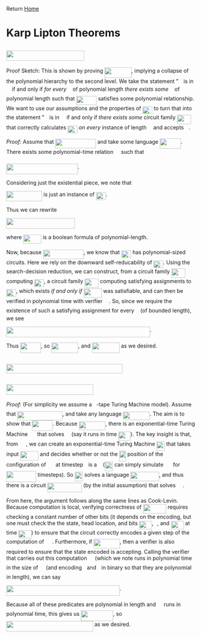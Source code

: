Return [Home](https://matthewkatzman.github.io/notes/notes.html)

# Karp Lipton Theorems

## <img src="/notes/background/tex/e2ea0a62148bc5b64200834dcce2b02d.svg?invert_in_darkmode&sanitize=true" align="middle" width="206.683719pt" height="27.72066330000001pt"/>

Proof Sketch: This is shown by proving <img src="/notes/background/tex/2a53b91f9bbf45303c8c24add3e45e2a.svg?invert_in_darkmode&sanitize=true" align="middle" width="71.40604679999998pt" height="27.72066330000001pt"/>, implying a collapse of the polynomial hierarchy to the second level.  We take the statement "<img src="/notes/background/tex/332cc365a4987aacce0ead01b8bdcc0b.svg?invert_in_darkmode&sanitize=true" align="middle" width="9.39498779999999pt" height="14.15524440000002pt"/> is in <img src="/notes/background/tex/ddcb483302ed36a59286424aa5e0be17.svg?invert_in_darkmode&sanitize=true" align="middle" width="11.18724254999999pt" height="22.465723500000017pt"/> if and only if *for every* <img src="/notes/background/tex/deceeaf6940a8c7a5a02373728002b0f.svg?invert_in_darkmode&sanitize=true" align="middle" width="8.649225749999989pt" height="14.15524440000002pt"/> of polynomial length *there exists some* <img src="/notes/background/tex/f93ce33e511096ed626b4719d50f17d2.svg?invert_in_darkmode&sanitize=true" align="middle" width="8.367621899999993pt" height="14.15524440000002pt"/> of polynomial length such that <img src="/notes/background/tex/a35d9ea85439dede6d90c9f53db8be8c.svg?invert_in_darkmode&sanitize=true" align="middle" width="53.80901294999998pt" height="24.65753399999998pt"/> satisfies some polynomial relationship.  We want to use our assumptions and the properties of <img src="/notes/background/tex/95d4aeb7638140fd70ba48c1d0a76c2d.svg?invert_in_darkmode&sanitize=true" align="middle" width="25.890204449999988pt" height="20.09134050000002pt"/> to turn that into the statement "<img src="/notes/background/tex/332cc365a4987aacce0ead01b8bdcc0b.svg?invert_in_darkmode&sanitize=true" align="middle" width="9.39498779999999pt" height="14.15524440000002pt"/> is in <img src="/notes/background/tex/ddcb483302ed36a59286424aa5e0be17.svg?invert_in_darkmode&sanitize=true" align="middle" width="11.18724254999999pt" height="22.465723500000017pt"/> if and only if *there exists some* circuit family <img src="/notes/background/tex/472992d46a71981edd1dea7c131bd026.svg?invert_in_darkmode&sanitize=true" align="middle" width="37.135200299999994pt" height="24.65753399999998pt"/> that correctly calculates <img src="/notes/background/tex/95d4aeb7638140fd70ba48c1d0a76c2d.svg?invert_in_darkmode&sanitize=true" align="middle" width="25.890204449999988pt" height="20.09134050000002pt"/> *on every* instance of length <img src="/notes/background/tex/55a049b8f161ae7cfeb0197d75aff967.svg?invert_in_darkmode&sanitize=true" align="middle" width="9.86687624999999pt" height="14.15524440000002pt"/> and accepts <img src="/notes/background/tex/332cc365a4987aacce0ead01b8bdcc0b.svg?invert_in_darkmode&sanitize=true" align="middle" width="9.39498779999999pt" height="14.15524440000002pt"/>.

*Proof:* Assume that <img src="/notes/background/tex/e2f37360d006826b4593a2561ffc4aa2.svg?invert_in_darkmode&sanitize=true" align="middle" width="107.97883799999998pt" height="24.65753399999998pt"/> and take some language <img src="/notes/background/tex/110092bfc479cdf57fe77f8102448dd2.svg?invert_in_darkmode&sanitize=true" align="middle" width="56.18241089999998pt" height="27.72066330000001pt"/>.  There exists some polynomial-time relation <img src="/notes/background/tex/1e438235ef9ec72fc51ac5025516017c.svg?invert_in_darkmode&sanitize=true" align="middle" width="12.60847334999999pt" height="22.465723500000017pt"/> such that

<img src="/notes/background/tex/ba704a680a3a6a2032982d52c87c2b27.svg?invert_in_darkmode&sanitize=true" align="middle" width="189.80616599999996pt" height="27.72066330000001pt"/>.

Considering just the existential piece, we note that

<img src="/notes/background/tex/e33567d181c07d7773516075da6dd0fe.svg?invert_in_darkmode&sanitize=true" align="middle" width="94.84904714999998pt" height="27.72066330000001pt"/> is just an instance of <img src="/notes/background/tex/95d4aeb7638140fd70ba48c1d0a76c2d.svg?invert_in_darkmode&sanitize=true" align="middle" width="25.890204449999988pt" height="20.09134050000002pt"/>.

Thus we can rewrite

<img src="/notes/background/tex/9baf62cfd52fec8a13f021a54da706af.svg?invert_in_darkmode&sanitize=true" align="middle" width="181.58566139999996pt" height="27.72066330000001pt"/>

where <img src="/notes/background/tex/e00e75871b4e789e5c465fdab29fa79a.svg?invert_in_darkmode&sanitize=true" align="middle" width="47.95292369999999pt" height="24.65753399999998pt"/> is a boolean formula of polynomial-length.

Now, because <img src="/notes/background/tex/e2f37360d006826b4593a2561ffc4aa2.svg?invert_in_darkmode&sanitize=true" align="middle" width="107.97883799999998pt" height="24.65753399999998pt"/>, we know that <img src="/notes/background/tex/95d4aeb7638140fd70ba48c1d0a76c2d.svg?invert_in_darkmode&sanitize=true" align="middle" width="25.890204449999988pt" height="20.09134050000002pt"/> has polynomial-sized circuits.  Here we rely on the downward self-reducability of <img src="/notes/background/tex/95d4aeb7638140fd70ba48c1d0a76c2d.svg?invert_in_darkmode&sanitize=true" align="middle" width="25.890204449999988pt" height="20.09134050000002pt"/>.  Using the search-decision reduction, we can construct, from a circuit family <img src="/notes/background/tex/472992d46a71981edd1dea7c131bd026.svg?invert_in_darkmode&sanitize=true" align="middle" width="37.135200299999994pt" height="24.65753399999998pt"/> computing <img src="/notes/background/tex/95d4aeb7638140fd70ba48c1d0a76c2d.svg?invert_in_darkmode&sanitize=true" align="middle" width="25.890204449999988pt" height="20.09134050000002pt"/>, a circuit family <img src="/notes/background/tex/a0c605053abc19ea22e513ed97685212.svg?invert_in_darkmode&sanitize=true" align="middle" width="37.135200299999994pt" height="24.7161288pt"/> computing satisfying assignments to <img src="/notes/background/tex/95d4aeb7638140fd70ba48c1d0a76c2d.svg?invert_in_darkmode&sanitize=true" align="middle" width="25.890204449999988pt" height="20.09134050000002pt"/>, which exists *if and only if* <img src="/notes/background/tex/e00e75871b4e789e5c465fdab29fa79a.svg?invert_in_darkmode&sanitize=true" align="middle" width="47.95292369999999pt" height="24.65753399999998pt"/> was satisfiable, and can then be verified in polynomial time with verifier <img src="/notes/background/tex/a9a3a4a202d80326bda413b5562d5cd1.svg?invert_in_darkmode&sanitize=true" align="middle" width="13.242037049999992pt" height="22.465723500000017pt"/>.  So, since we require the existence of such a satisfying assignment for every <img src="/notes/background/tex/deceeaf6940a8c7a5a02373728002b0f.svg?invert_in_darkmode&sanitize=true" align="middle" width="8.649225749999989pt" height="14.15524440000002pt"/> (of bounded length), we see

<img src="/notes/background/tex/afa5df436426b71e7d3185ea72347016.svg?invert_in_darkmode&sanitize=true" align="middle" width="382.2961824pt" height="27.72066330000001pt"/>.

Thus <img src="/notes/background/tex/721801a427a1ffcbbe0d0ade02bf9f2a.svg?invert_in_darkmode&sanitize=true" align="middle" width="55.04085509999999pt" height="27.72066330000001pt"/>, so <img src="/notes/background/tex/2a53b91f9bbf45303c8c24add3e45e2a.svg?invert_in_darkmode&sanitize=true" align="middle" width="71.40604679999998pt" height="27.72066330000001pt"/>, and <img src="/notes/background/tex/87ccffb0140c270eaae25d15eb0ec773.svg?invert_in_darkmode&sanitize=true" align="middle" width="73.39685594999999pt" height="27.72066330000001pt"/> as we desired.

## <img src="/notes/background/tex/27693d5c2e07ee4c7f66b77f7329e2c5.svg?invert_in_darkmode&sanitize=true" align="middle" width="308.9479602pt" height="24.65753399999998pt"/>

## <img src="/notes/background/tex/12401e2cd3e93d9b7e32b19cd689df3f.svg?invert_in_darkmode&sanitize=true" align="middle" width="230.51918504999998pt" height="27.72066330000001pt"/>

*Proof:* (For simplicity we assume a <img src="/notes/background/tex/034d0a6be0424bffe9a6e7ac9236c0f5.svg?invert_in_darkmode&sanitize=true" align="middle" width="8.219209349999991pt" height="21.18721440000001pt"/>-tape Turing Machine model).  Assume that <img src="/notes/background/tex/6115b156313e324c5d517d817d1581a7.svg?invert_in_darkmode&sanitize=true" align="middle" width="119.89657019999999pt" height="24.65753399999998pt"/>, and take any language <img src="/notes/background/tex/1378345c5197bba59b7cc841195b27e4.svg?invert_in_darkmode&sanitize=true" align="middle" width="70.91287664999999pt" height="22.55708729999998pt"/>.  The aim is to show that <img src="/notes/background/tex/721801a427a1ffcbbe0d0ade02bf9f2a.svg?invert_in_darkmode&sanitize=true" align="middle" width="55.04085509999999pt" height="27.72066330000001pt"/>.  Because <img src="/notes/background/tex/1378345c5197bba59b7cc841195b27e4.svg?invert_in_darkmode&sanitize=true" align="middle" width="70.91287664999999pt" height="22.55708729999998pt"/>, there is an exponential-time Turing Machine <img src="/notes/background/tex/fb97d38bcc19230b0acd442e17db879c.svg?invert_in_darkmode&sanitize=true" align="middle" width="17.73973739999999pt" height="22.465723500000017pt"/> that solves <img src="/notes/background/tex/ddcb483302ed36a59286424aa5e0be17.svg?invert_in_darkmode&sanitize=true" align="middle" width="11.18724254999999pt" height="22.465723500000017pt"/> (say it runs in time <img src="/notes/background/tex/3d425a215e8eeb2a056f553633aaae4a.svg?invert_in_darkmode&sanitize=true" align="middle" width="32.46972299999999pt" height="24.65753399999998pt"/>).  The key insight is that, from <img src="/notes/background/tex/fb97d38bcc19230b0acd442e17db879c.svg?invert_in_darkmode&sanitize=true" align="middle" width="17.73973739999999pt" height="22.465723500000017pt"/>, we can create an exponential-time Turing Machine <img src="/notes/background/tex/0f2499041fc1b61072cd553b4a1deed7.svg?invert_in_darkmode&sanitize=true" align="middle" width="21.529676849999987pt" height="24.7161288pt"/> that takes input <img src="/notes/background/tex/27dbdfe5f5f3b8db5db1237388466966.svg?invert_in_darkmode&sanitize=true" align="middle" width="48.391511849999986pt" height="24.65753399999998pt"/> and decides whether or not the <img src="/notes/background/tex/2816079e0c533ee8a8148e5215141fe3.svg?invert_in_darkmode&sanitize=true" align="middle" width="18.06055514999999pt" height="27.91243950000002pt"/> position of the configuration of <img src="/notes/background/tex/fb97d38bcc19230b0acd442e17db879c.svg?invert_in_darkmode&sanitize=true" align="middle" width="17.73973739999999pt" height="22.465723500000017pt"/> at timestep <img src="/notes/background/tex/4f4f4e395762a3af4575de74c019ebb5.svg?invert_in_darkmode&sanitize=true" align="middle" width="5.936097749999991pt" height="20.221802699999984pt"/> is a <img src="/notes/background/tex/034d0a6be0424bffe9a6e7ac9236c0f5.svg?invert_in_darkmode&sanitize=true" align="middle" width="8.219209349999991pt" height="21.18721440000001pt"/> (<img src="/notes/background/tex/0f2499041fc1b61072cd553b4a1deed7.svg?invert_in_darkmode&sanitize=true" align="middle" width="21.529676849999987pt" height="24.7161288pt"/> can simply simulate <img src="/notes/background/tex/fb97d38bcc19230b0acd442e17db879c.svg?invert_in_darkmode&sanitize=true" align="middle" width="17.73973739999999pt" height="22.465723500000017pt"/> for <img src="/notes/background/tex/cd0e6df8b2551b737fd6812836f9c06f.svg?invert_in_darkmode&sanitize=true" align="middle" width="79.26763019999999pt" height="29.190975000000005pt"/> timesteps).  So <img src="/notes/background/tex/0f2499041fc1b61072cd553b4a1deed7.svg?invert_in_darkmode&sanitize=true" align="middle" width="21.529676849999987pt" height="24.7161288pt"/> solves a language <img src="/notes/background/tex/18124110dd73f50285f850509c9c50a8.svg?invert_in_darkmode&sanitize=true" align="middle" width="75.52475039999999pt" height="24.7161288pt"/>, and thus there is a circuit <img src="/notes/background/tex/a9fdc971932e63d198992ec489fb6753.svg?invert_in_darkmode&sanitize=true" align="middle" width="91.36023269999998pt" height="24.65753399999998pt"/> (by the initial assumption) that solves <img src="/notes/background/tex/14a8e34e78d632b45dbc4d7314846b38.svg?invert_in_darkmode&sanitize=true" align="middle" width="14.977205099999992pt" height="24.7161288pt"/>.

From here, the argument follows along the same lines as Cook-Levin.  Because computation is local, verifying correctness of <img src="/notes/background/tex/c268a0a84fcb610a3e240f4938e6eff9.svg?invert_in_darkmode&sanitize=true" align="middle" width="61.31614829999998pt" height="24.65753399999998pt"/> requires checking a constant number of other bits (it depends on the encoding, but one must check the the state, head location, and bits <img src="/notes/background/tex/6f471fb05a43809706b83a28f399076c.svg?invert_in_darkmode&sanitize=true" align="middle" width="33.97362704999999pt" height="21.68300969999999pt"/>, <img src="/notes/background/tex/77a3b857d53fb44e33b53e4c8b68351a.svg?invert_in_darkmode&sanitize=true" align="middle" width="5.663225699999989pt" height="21.68300969999999pt"/>, and <img src="/notes/background/tex/48a0115fc523b1aae58ade9e16001f59.svg?invert_in_darkmode&sanitize=true" align="middle" width="33.97362704999999pt" height="21.68300969999999pt"/> at time <img src="/notes/background/tex/92b263e78e9de2e962015cb0cf34e0d1.svg?invert_in_darkmode&sanitize=true" align="middle" width="34.24649744999999pt" height="21.18721440000001pt"/>) to ensure that the circuit correctly encodes a given step of the computation of <img src="/notes/background/tex/fb97d38bcc19230b0acd442e17db879c.svg?invert_in_darkmode&sanitize=true" align="middle" width="17.73973739999999pt" height="22.465723500000017pt"/>.  Furthermore, if <img src="/notes/background/tex/facf9f70b8df89964deb08da1987d801.svg?invert_in_darkmode&sanitize=true" align="middle" width="69.45589859999998pt" height="24.65753399999998pt"/>, then a verifier is also required to ensure that the state encoded is accepting.  Calling the verifier that carries out this computation <img src="/notes/background/tex/a9a3a4a202d80326bda413b5562d5cd1.svg?invert_in_darkmode&sanitize=true" align="middle" width="13.242037049999992pt" height="22.465723500000017pt"/> (which we note runs in polynomial time in the size of <img src="/notes/background/tex/9b325b9e31e85137d1de765f43c0f8bc.svg?invert_in_darkmode&sanitize=true" align="middle" width="12.92464304999999pt" height="22.465723500000017pt"/> (and encoding <img src="/notes/background/tex/77a3b857d53fb44e33b53e4c8b68351a.svg?invert_in_darkmode&sanitize=true" align="middle" width="5.663225699999989pt" height="21.68300969999999pt"/> and <img src="/notes/background/tex/4f4f4e395762a3af4575de74c019ebb5.svg?invert_in_darkmode&sanitize=true" align="middle" width="5.936097749999991pt" height="20.221802699999984pt"/> in binary so that they are polynomial in length), we can say

<img src="/notes/background/tex/08c999324acf0bdc3ce72a69469a34f1.svg?invert_in_darkmode&sanitize=true" align="middle" width="301.4057772pt" height="27.72066330000001pt"/>.

Because all of these predicates are polynomial in length and <img src="/notes/background/tex/a9a3a4a202d80326bda413b5562d5cd1.svg?invert_in_darkmode&sanitize=true" align="middle" width="13.242037049999992pt" height="22.465723500000017pt"/> runs in polynomial time, this gives us <img src="/notes/background/tex/76bd6ddad40e8abd034b3b9f283289cb.svg?invert_in_darkmode&sanitize=true" align="middle" width="85.31458814999999pt" height="27.72066330000001pt"/>, so <img src="/notes/background/tex/12401e2cd3e93d9b7e32b19cd689df3f.svg?invert_in_darkmode&sanitize=true" align="middle" width="230.51918504999998pt" height="27.72066330000001pt"/> as we desired.
